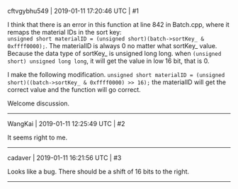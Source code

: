 cftvgybhu549 | 2019-01-11 17:20:46 UTC | #1

I think that there is an error in this function at line 842 in Batch.cpp, where it remaps the material IDs in the sort key:  
`unsigned short materialID = (unsigned short)(batch->sortKey_ & 0xffff0000);`.
The materialID is always 0 no matter what sortKey_  value.
Because the data type of sortKey_   is unsigned long long.
when `(unsigned short) unsigned long long`, it will get the value in low 16 bit, that is 0.
 
I make the following modification.
 `unsigned short materialID = (unsigned short)((batch->sortKey_ & 0xffff0000) >> 16);`
the materialID will get the correct value and the function will go correct.

Welcome discussion.

-------------------------

WangKai | 2019-01-11 12:25:49 UTC | #2

It seems right to me.

-------------------------

cadaver | 2019-01-11 16:21:56 UTC | #3

Looks like a bug. There should be a shift of 16 bits to the right.

-------------------------

